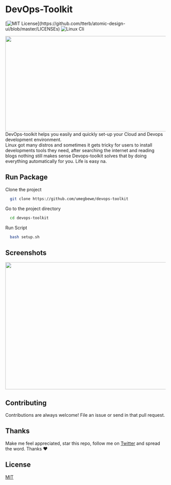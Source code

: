 
# DevOps-Toolkit

[![MIT License](https://img.shields.io/apm/l/atomic-design-ui.svg?)](https://github.com/tterb/atomic-design-ui/blob/master/LICENSEs)
![Linux Cli](https://img.shields.io/badge/Linux-Shell-green)

  <img src="https://raw.githubusercontent.com/umegbewe/devops-toolkit/main/.../Screenshot-Google.png" width="550px" height="300px">
DevOps-toolkit helps you easily and quickly set-up your Cloud and Devops development environment. <br>Linux got many distros and sometimes it gets tricky for users to install developments tools they need, after searching the internet and reading blogs nothing still makes sense Devops-toolkit solves that by doing everything automatically for you. Life is easy na. 

  
## Run Package

Clone the project

```bash
  git clone https://github.com/umegbewe/devops-toolkit
```

Go to the project directory

```bash
  cd devops-toolkit
```

Run Script

```bash
  bash setup.sh
```

  
## Screenshots

<img src="https://raw.githubusercontent.com/umegbewe/devops-toolkit/main/.../screenshot.png" width="600px" height="400px">

## Contributing

Contributions are always welcome! File an issue or send in that pull request.

## Thanks

Make me feel appreciated, star this repo, follow me on [Twitter](https://twitter.com/umegbewe) and spread the word. Thanks ❤️

## License

[MIT](https://choosealicense.com/licenses/mit/)

